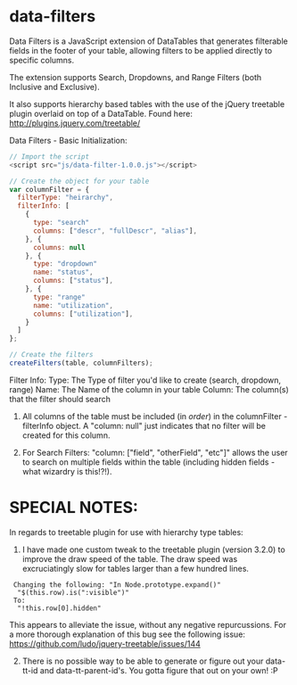 # data-filters
Data Filters is a JavaScript extension of DataTables that generates filterable fields in the footer of your table, 
  allowing filters to be applied directly to specific columns. 
  
The extension supports Search, Dropdowns, and Range Filters (both Inclusive and Exclusive). 

It also supports hierarchy based tables with the use of the jQuery treetable plugin overlaid on top of a DataTable.
  Found here: http://plugins.jquery.com/treetable/
  
Data Filters - Basic Initialization:
```javascript
// Import the script
<script src="js/data-filter-1.0.0.js"></script>

// Create the object for your table
var columnFilter = {
  filterType: "heirarchy",
  filterInfo: [
    {
      type: "search"
      columns: ["descr", "fullDescr", "alias"],
    }, {
      columns: null
    }, {
      type: "dropdown"
      name: "status",
      columns: ["status"],
    }, {
      type: "range"
      name: "utilization",
      columns: ["utilization"],
    }
  ]
};

// Create the filters 
createFilters(table, columnFilters);
```

Filter Info:
Type: The Type of filter you'd like to create (search, dropdown, range)
Name: The Name of the column in your table
Column: The column(s) that the filter should search

1) All columns of the table must be included (in _order_) in the columnFilter - filterInfo object.
  A "column: null" just indicates that no filter will be created for this column.
    
2) For Search Filters: "column: ["field", "otherField", "etc"]" allows the user to search on 
    multiple fields within the table (including hidden fields - what wizardry is this!?!).

  
# SPECIAL NOTES: 
In regards to treetable plugin for use with hierarchy type tables:

1. I have made one custom tweak to the treetable plugin (version 3.2.0) to improve the draw speed of the table. 
   The draw speed was excruciatingly slow for tables larger than a few hundred lines.
  
  ```  
   Changing the following: "In Node.prototype.expand()"
    "$(this.row).is(":visible")"
   To: 
    "!this.row[0].hidden" 
  ```
  
  This appears to alleviate the issue, without any negative repurcussions. 
  For a more thorough explanation of this bug see the following issue: https://github.com/ludo/jquery-treetable/issues/144 

2. There is no possible way to be able to generate or figure out your data-tt-id and data-tt-parent-id's. 
    You gotta figure that out on your own! :P

